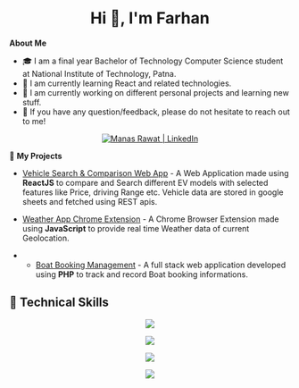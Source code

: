 <h1 align="center">Hi 👋, I'm Farhan </h1>

**About Me**
<br>
- 🎓 I am a final year Bachelor of Technology Computer Science student at National Institute of Technology, Patna.<br>
- 🌱 I am currently learning React and related technologies.<br>
- 🔭 I am currently working on different personal projects and learning new stuff.<br>
- 💬 If you have any question/feedback, please do not hesitate to reach out to me!

<p align="center">
  <a href="https://www.linkedin.com/in/farhan121212/"><img src="https://img.shields.io/badge/LinkedIn-0077B5?style=for-the-badge&logo=linkedin&logoColor=white" alt="Manas Rawat | LinkedIn"/></a>
</p>

💬 **My Projects**

* [Vehicle Search & Comparison Web App](https://github.com/Farzzn/Electric_Vehicle) - A Web Application made using <strong>ReactJS</strong> to compare and Search different EV models with selected features like Price, driving Range etc. Vehicle data are stored in google sheets and fetched using REST apis.
  <br>

* [Weather App Chrome Extension](https://github.com/Farzzn/WeatherApp) - A Chrome Browser Extension made using <strong>JavaScript</strong> to provide real time Weather data of current Geolocation.

* * [Boat Booking Management](https://github.com/Farzzn/Boat-Booking-Management) - A full stack web application developed using <strong>PHP</strong> to track and record Boat booking informations.
  
## 💼 Technical Skills

<p align="center">
  <a href="https://skillicons.dev">
    <img src="https://skillicons.dev/icons?i=c,cpp,java,js,py" />
  </a>
</p>

<p align="center">
  <a href="https://skillicons.dev">
    <img src="https://skillicons.dev/icons?i=react,html,css,tailwind,bootstrap" />
  </a>
</p>

<p align="center">
  <a href="https://skillicons.dev">
    <img src="https://skillicons.dev/icons?i=nodejs,express,mongodb,mysql,jquery" />
  </a>
</p>

<p align="center">
  <a href="https://skillicons.dev">
    <img src="https://skillicons.dev/icons?i=git,github,vscode,visualstudio,androidstudio" />
  </a>
</p>


